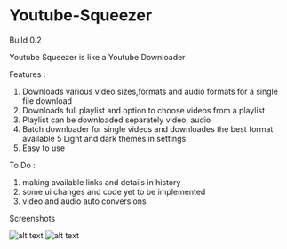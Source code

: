# Youtube-Squeezer

Build 0.2

Youtube Squeezer is like a Youtube Downloader

Features :

1. Downloads various video sizes,formats and audio formats for a single file download
2. Downloads full playlist and option to choose videos from a playlist
3. Playlist can be downloaded separately video, audio
4. Batch downloader for single videos and downloades the best format available
5  Light and dark themes in settings
6. Easy to use

To Do :

1. making available links and details in history
2. some ui changes and code yet to be implemented
3. video and audio auto conversions


Screenshots

![alt text](https://github.com/shravan-code/Youtube-Squeezer/blob/master/styles/green_light_pic.PNG)
![alt text](https://github.com/shravan-code/Youtube-Squeezer/blob/master/styles/marine_dark_pic.PNG)
